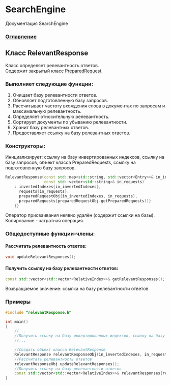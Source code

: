# SearchEngine
Документация SearchEngine

### [Оглавление](../index.md)

## Класс RelevantResponse
Класс определяет релевантность ответов.\
Содержит закрытый класс [PreparedRequest](./PreparedRequest/PreparedRequest.md).
### Выполняет следующие функции:
1. Очищает базу релевантности ответов.
2. Обновляет подготовленную базу запросов.
3. Рассчитывает частоту вхождения слова в документах по запросам и максимальную релевантность.
4. Определяет относительную релевантность.
5. Сортирует документы по убыванию релевантности.
6. Хранит базу релевантных ответов.
7. Предоставляет ссылку на базу релевантных ответов.
### Конструкторы:
Инициализирует: ссылку на базу инвертированных индексов, cсылку на базу запросов, объект класса PreparedRequests, ссылку на подготовленную базу запросов.
```cpp
RelevantResponse(const std::map<std::string, std::vector<Entry>>& in_invertedIndexes,
                 const std::vector<std::string>& in_requests)
    : invertedIndexes{in_invertedIndexes},
      requests{in_requests},
      preparedRequestObj{in_invertedIndexes, in_requests},
      preparedRequests{preparedRequestObj.getPreparedRequests()}
    {}
```
Оператор присваивания неявно удалён (содержит ссылки на базы).\
Копирование - затратная операция.
### Общедоступные функции-члены:
#### Рассчитать релевантность ответов:
```cpp
void updateRelevantResponses();
```
#### Получить ссылку на базу релевантности ответов:
```cpp
const std::vector<std::vector<RelativeIndex>>& getRelevantResponses();
```
Возвращаемое значение: ссылка на базу релевантности ответов
### Примеры
```cpp
#include "relevantResponse.h"

int main()
{
    //...
    //Получить ссылку на базу инвертированных индексов, cсылку на базу запросов (in_invertedIndexes, in_requests)
    //...

    //Создать объект класса RelevantResponse
    RelevantResponse relevantResponseObj(in_invertedIndexes, in_requests);
    //Рассчитать релевантность ответов
    relevantResponseObj.updateRelevantResponses();
    //Получить ссылку на базу релевантности ответов
    const std::vector<std::vector<RelativeIndex>>& relevantResponses{relevantResponseObj.getRelevantResponses()};
}
```
